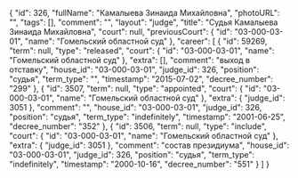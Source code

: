 {
    "id": 326,
    "fullName": "Камалыева Зинаида Михайловна",
    "photoURL": "",
    "tags": [],
    "comment": "",
    "layout": "judge",
    "title": "Судья Камалыева Зинаида Михайловна",
    "court": null,
    "previousCourt": {
        "id": "03-000-03-01",
        "name": "Гомельский областной суд"
    },
    "career": [
        {
            "id": 59269,
            "term": null,
            "type": "released",
            "court": {
                "id": "03-000-03-01",
                "name": "Гомельский областной суд"
            },
            "extra": [],
            "comment": "выход в отставку",
            "house_id": "03-000-03-01",
            "judge_id": 326,
            "position": "судья",
            "term_type": "",
            "timestamp": "2015-07-02",
            "decree_number": "299"
        },
        {
            "id": 3507,
            "term": null,
            "type": "appointed",
            "court": {
                "id": "03-000-03-01",
                "name": "Гомельский областной суд"
            },
            "extra": {
                "judge_id": 3051
            },
            "comment": "",
            "house_id": "03-000-03-01",
            "judge_id": 326,
            "position": "судья",
            "term_type": "indefinitely",
            "timestamp": "2001-06-25",
            "decree_number": "352"
        },
        {
            "id": 3506,
            "term": null,
            "type": "include",
            "court": {
                "id": "03-000-03-01",
                "name": "Гомельский областной суд"
            },
            "extra": {
                "judge_id": 3051
            },
            "comment": "состав президиума",
            "house_id": "03-000-03-01",
            "judge_id": 326,
            "position": "судья",
            "term_type": "indefinitely",
            "timestamp": "2000-10-16",
            "decree_number": "551"
        }
    ]
}